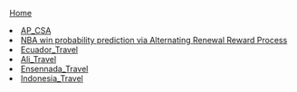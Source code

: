 [Home](https://bison2001.github.io/)
<li><a href="/AP_CSA">AP_CSA</a></li>
<li><a href="/nba.pdf">NBA win probability prediction via Alternating Renewal Reward Process</a></li>
<li><a href="/Ecuador_Travel">Ecuador_Travel</a></li>
<li><a href="https://bison2001.github.io/ali_travel/">Ali_Travel</a></li>
<li><a href="/Ensennada2.pdf">Ensennada_Travel</a></li>
<li><a href="/indonesia_travel.pdf">Indonesia_Travel</a></li>
